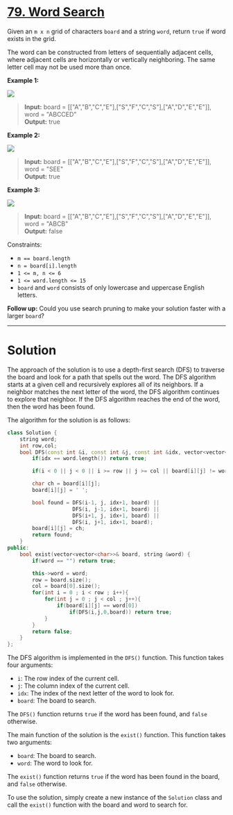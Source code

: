 # [79. Word Search](https://leetcode.com/problems/word-search/)

Given an `m x n` grid of characters `board` and a string `word`, return `true` if word exists in the grid.

The word can be constructed from letters of sequentially adjacent cells, where adjacent cells are horizontally or vertically neighboring. The same letter cell may not be used more than once.

 


**Example 1:**

![](https://assets.leetcode.com/uploads/2020/11/04/word2.jpg)

>**Input:** board = [["A","B","C","E"],["S","F","C","S"],["A","D","E","E"]], word = "ABCCED"<br>
**Output:** true

**Example 2:**

![](https://assets.leetcode.com/uploads/2020/11/04/word-1.jpg)

>**Input:** board = [["A","B","C","E"],["S","F","C","S"],["A","D","E","E"]], word = "SEE"<br>
**Output:** true

**Example 3:**

![](https://assets.leetcode.com/uploads/2020/10/15/word3.jpg)

>**Input:** board = [["A","B","C","E"],["S","F","C","S"],["A","D","E","E"]], word = "ABCB"<br>
**Output:** false
 

Constraints:

- `m == board.length`
- `n = board[i].length`
- `1 <= m, n <= 6`
- `1 <= word.length <= 15`
- `board` and `word` consists of only lowercase and uppercase English letters.
 

**Follow up:** Could you use search pruning to make your solution faster with a larger `board`?

---
# Solution

The approach of the solution is to use a depth-first search (DFS) to traverse the board and look for a path that spells out the word. The DFS algorithm starts at a given cell and recursively explores all of its neighbors. If a neighbor matches the next letter of the word, the DFS algorithm continues to explore that neighbor. If the DFS algorithm reaches the end of the word, then the word has been found.

The algorithm for the solution is as follows:

```c++
class Solution {
    string word;
    int row,col;
    bool DFS(const int &i, const int &j, const int &idx, vector<vector<char>>& board){
        if(idx == word.length()) return true;

        if(i < 0 || j < 0 || i >= row || j >= col || board[i][j] != word[idx]) return false;

        char ch = board[i][j];
        board[i][j] = ' ';

        bool found = DFS(i-1, j, idx+1, board) || 
                     DFS(i, j-1, idx+1, board) || 
                     DFS(i+1, j, idx+1, board) || 
                     DFS(i, j+1, idx+1, board);
        board[i][j] = ch;
        return found;                
    }
public:
    bool exist(vector<vector<char>>& board, string &word) {
        if(word == "") return true;

        this->word = word;
        row = board.size();
        col = board[0].size();
        for(int i = 0 ; i < row ; i++){
            for(int j = 0 ; j < col ; j++){
                if(board[i][j] == word[0])
                    if(DFS(i,j,0,board)) return true;
            }
        }
        return false;
    }
};
```

The DFS algorithm is implemented in the `DFS()` function. This function takes four arguments:

* `i`: The row index of the current cell.
* `j`: The column index of the current cell.
* `idx`: The index of the next letter of the word to look for.
* `board`: The board to search.

The `DFS()` function returns `true` if the word has been found, and `false` otherwise.

The main function of the solution is the `exist()` function. This function takes two arguments:

* `board`: The board to search.
* `word`: The word to look for.

The `exist()` function returns `true` if the word has been found in the board, and `false` otherwise.

To use the solution, simply create a new instance of the `Solution` class and call the `exist()` function with the board and word to search for.
